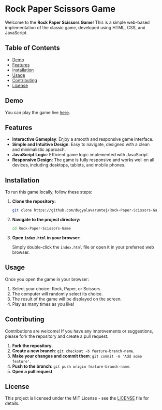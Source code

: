 # Rock Paper Scissors Game

Welcome to the **Rock Paper Scissors Game**! This is a simple web-based implementation of the classic game, developed using HTML, CSS, and JavaScript.

## Table of Contents

- [Demo](#demo)
- [Features](#features)
- [Installation](#installation)
- [Usage](#usage)
- [Contributing](#contributing)
- [License](#license)

## Demo

You can play the game live [here](#).  

## Features

- **Interactive Gameplay**: Enjoy a smooth and responsive game interface.
- **Simple and Intuitive Design**: Easy to navigate, designed with a clean and minimalistic approach.
- **JavaScript Logic**: Efficient game logic implemented with JavaScript.
- **Responsive Design**: The game is fully responsive and works well on all devices, including desktops, tablets, and mobile phones.

## Installation

To run this game locally, follow these steps:

1. **Clone the repository:**

    ```bash
    git clone https://github.com/dugyalavaruntej/Rock-Paper-Scissors-Game.git
    ```

2. **Navigate to the project directory:**

    ```bash
    cd Rock-Paper-Scissors-Game
    ```

3. **Open `index.html` in your browser:**

    Simply double-click the `index.html` file or open it in your preferred web browser.

## Usage

Once you open the game in your browser:

1. Select your choice: Rock, Paper, or Scissors.
2. The computer will randomly select its choice.
3. The result of the game will be displayed on the screen.
4. Play as many times as you like!

## Contributing

Contributions are welcome! If you have any improvements or suggestions, please fork the repository and create a pull request.

1. **Fork the repository**.
2. **Create a new branch**: `git checkout -b feature-branch-name`.
3. **Make your changes and commit them**: `git commit -m 'Add some feature'`.
4. **Push to the branch**: `git push origin feature-branch-name`.
5. **Open a pull request**.

## License

This project is licensed under the MIT License - see the [LICENSE](LICENSE) file for details.
